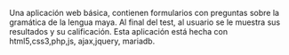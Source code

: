 Una aplicación web básica, contienen formularios con preguntas sobre la gramática de la lengua maya. 
Al final del test, al usuario se le muestra sus resultados y su calificación. 
Esta aplicación está hecha con html5,css3,php,js, ajax,jquery, mariadb.
